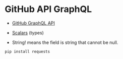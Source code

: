 # GitHub API GraphQL

* [GitHub GraphQL API](https://docs.github.com/en/graphql)

* [Scalars](https://docs.github.com/en/graphql/reference/scalars) (types)
* String!  means the field is string that cannot be null.


```
pip install requests
```


